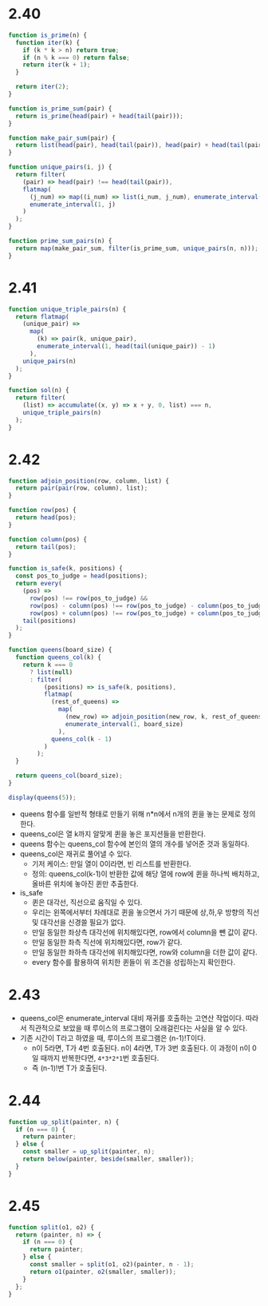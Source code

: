 # 2.40

```js
function is_prime(n) {
  function iter(k) {
    if (k * k > n) return true;
    if (n % k === 0) return false;
    return iter(k + 1);
  }

  return iter(2);
}

function is_prime_sum(pair) {
  return is_prime(head(pair) + head(tail(pair)));
}

function make_pair_sum(pair) {
  return list(head(pair), head(tail(pair)), head(pair) + head(tail(pair)));
}

function unique_pairs(i, j) {
  return filter(
    (pair) => head(pair) !== head(tail(pair)),
    flatmap(
      (j_num) => map((i_num) => list(i_num, j_num), enumerate_interval(1, i)),
      enumerate_interval(1, j)
    )
  );
}

function prime_sum_pairs(n) {
  return map(make_pair_sum, filter(is_prime_sum, unique_pairs(n, n)));
}
```

# 2.41

```js
function unique_triple_pairs(n) {
  return flatmap(
    (unique_pair) =>
      map(
        (k) => pair(k, unique_pair),
        enumerate_interval(1, head(tail(unique_pair)) - 1)
      ),
    unique_pairs(n)
  );
}

function sol(n) {
  return filter(
    (list) => accumulate((x, y) => x + y, 0, list) === n,
    unique_triple_pairs(n)
  );
}
```

# 2.42

```js
function adjoin_position(row, column, list) {
  return pair(pair(row, column), list);
}

function row(pos) {
  return head(pos);
}

function column(pos) {
  return tail(pos);
}

function is_safe(k, positions) {
  const pos_to_judge = head(positions);
  return every(
    (pos) =>
      row(pos) !== row(pos_to_judge) &&
      row(pos) - column(pos) !== row(pos_to_judge) - column(pos_to_judge) &&
      row(pos) + column(pos) !== row(pos_to_judge) + column(pos_to_judge),
    tail(positions)
  );
}

function queens(board_size) {
  function queens_col(k) {
    return k === 0
      ? list(null)
      : filter(
          (positions) => is_safe(k, positions),
          flatmap(
            (rest_of_queens) =>
              map(
                (new_row) => adjoin_position(new_row, k, rest_of_queens),
                enumerate_interval(1, board_size)
              ),
            queens_col(k - 1)
          )
        );
  }

  return queens_col(board_size);
}

display(queens(5));
```

- queens 함수를 일반적 형태로 만들기 위해 n\*n에서 n개의 퀸을 놓는 문제로 정의한다.
- queens_col은 열 k까지 알맞게 퀸을 놓은 포지션들을 반환한다.
- queens 함수는 queens_col 함수에 본인의 열의 개수를 넣어준 것과 동일하다.
- queens_col은 재귀로 풀어낼 수 있다.
  - 기저 케이스: 만일 열이 0이라면, 빈 리스트를 반환한다.
  - 정의: queens_col(k-1)이 반환한 값에 해당 열에 row에 퀸을 하나씩 배치하고, 올바른 위치에 놓아진 퀸만 추출한다.
- is_safe
  - 퀸은 대각선, 직선으로 움직일 수 있다.
  - 우리는 왼쪽에서부터 차례대로 퀸을 놓으면서 가기 때문에 상,하,우 방향의 직선 및 대각선을 신경쓸 필요가 없다.
  - 만일 동일한 좌상측 대각선에 위치해있다면, row에서 column을 뺀 값이 같다.
  - 만일 동일한 좌측 직선에 위치해있다면, row가 같다.
  - 만일 동일한 좌하측 대각선에 위치해있다면, row와 column을 더한 값이 같다.
  - every 함수를 활용하여 위치한 퀸들이 위 조건을 성립하는지 확인한다.

# 2.43

- queens_col은 enumerate_interval 대비 재귀를 호출하는 고연산 작업이다. 따라서 직관적으로 보았을 때 루이스의 프로그램이 오래걸린다는 사실을 알 수 있다.
- 기존 시간이 T라고 하였을 때, 루이스의 프로그램은 (n-1)!T이다.
  - n이 5라면, T가 4번 호출된다. n이 4라면, T가 3번 호출된다. 이 과정이 n이 0일 때까지 반복한다면, `4*3*2*1`번 호출된다.
  - 즉 (n-1)!번 T가 호출된다.

# 2.44

```js
function up_split(painter, n) {
  if (n === 0) {
    return painter;
  } else {
    const smaller = up_split(painter, n);
    return below(painter, beside(smaller, smaller));
  }
}
```

# 2.45

```js
function split(o1, o2) {
  return (painter, n) => {
    if (n === 0) {
      return painter;
    } else {
      const smaller = split(o1, o2)(painter, n - 1);
      return o1(painter, o2(smaller, smaller));
    }
  };
}
```
